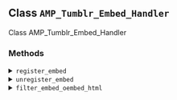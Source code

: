 ## Class `AMP_Tumblr_Embed_Handler`

Class AMP_Tumblr_Embed_Handler

### Methods
<details>
<summary><code>register_embed</code></summary>

```php
public register_embed()
```

Register embed.


</details>
<details>
<summary><code>unregister_embed</code></summary>

```php
public unregister_embed()
```

Unregister embed.


</details>
<details>
<summary><code>filter_embed_oembed_html</code></summary>

```php
public filter_embed_oembed_html( $cache, $url )
```

Filter oEmbed HTML for Tumblr to prepare it for AMP.


</details>
